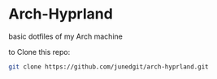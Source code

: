 # Arch-Hyprland
basic dotfiles of my Arch machine

to Clone this repo:
   ```bash
   git clone https://github.com/junedgit/arch-hyprland.git
